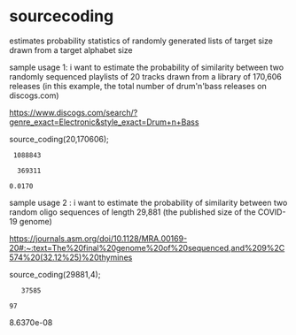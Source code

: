 # sourcecoding
estimates probability statistics of randomly generated lists of target size drawn from a target alphabet size

sample usage 1: i want to estimate the probability of similarity between two randomly sequenced playlists of 20 tracks drawn from a library of 170,606 releases (in this example, the total number of drum'n'bass releases on discogs.com)

https://www.discogs.com/search/?genre_exact=Electronic&style_exact=Drum+n+Bass

source_coding(20,170606);

     1088843

      369311

    0.0170
    
    
sample usage 2 : i want to estimate the probability of similarity between two random oligo sequences of length 29,881 (the published size of the COVID-19 genome)

https://journals.asm.org/doi/10.1128/MRA.00169-20#:~:text=The%20final%20genome%20of%20sequenced,and%209%2C574%20(32.12%25)%20thymines

source_coding(29881,4);

       37585

    97

   8.6370e-08

